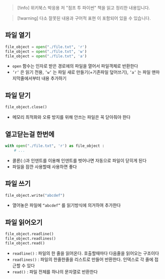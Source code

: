 > [!info] 위키북스 박응용 저 "점프 투 파이썬" 책을 읽고 정리한 내용입니다.

> [!warning] 다소 잘못된 내용과 구어적 표현 이 포함되어 있을 수 있습니다.

## 파일 열기

```python
file_object = open("./file.txt", 'r')
file_object = open("./file.txt", 'w')
file_object = open("./file.txt", 'a')
```

- `open` 함수는 인자로 받은 경로에의 파일을 열어서 파일객체로 반환한다
- `’r’` 은 읽기 전용, `’w’` 는 파일 새로 만들기(+기존파일 덮어쓰기), `’a’` 는 파일 맨마지막줄에서부터 내용 추가하기

## 파일 닫기

```python
file_object.close()
```

- 메모리 최적화와 오류 방지를 위해 안쓰는 파일은 꼭 닫아줘야 한다

## 열고닫는걸 한번에

```python
with open("./file.txt", 'r') as file_object :
	# ...
```

- 콜론(`:`)과 인덴트를 이용해 인덴트를 벗어나면 자동으로 파일이 닫히게 된다
- 파일을 잠깐 사용할때 사용하면 좋다

## 파일 쓰기

```python
file_object.write("abcdef")
```

- 열어놓은 파일에 `“abcdef”` 를 읽기방식에 의거하여 추가한다

## 파일 읽어오기

```python
file_object.readline()
file_object.readlines()
file_object.read()
```

- `readline()` : 파일의 한 줄을 읽어온다. 호출할때마다 다음줄을 읽어오는 구조이다
- `readlines()` : 파일의 한줄한줄을 리스트로 만들어 반환한다. 인덱스로 각 줄에 접근할 수 있다
- `read()` : 파일 전체를 하나의 문자열로 반환한다